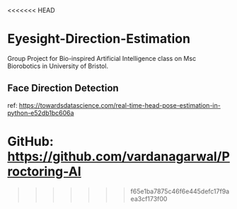 <<<<<<< HEAD
# Eyesight-Direction-Estimation
Group Project for Bio-inspired Artificial Intelligence class on Msc Biorobotics in University of Bristol.



## Face Direction Detection
ref: https://towardsdatascience.com/real-time-head-pose-estimation-in-python-e52db1bc606a

GitHub: https://github.com/vardanagarwal/Proctoring-AI
=======

>>>>>>> f65e1ba7875c46f6e445defc17f9aea3cf173f00
